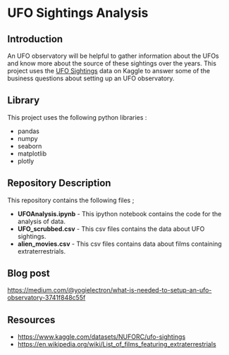# UFO Sightings Analysis
## Introduction
An UFO observatory will be helpful to gather information about the UFOs and know more about the source of these sightings over the years. This project uses the [UFO Sightings](https://www.kaggle.com/datasets/NUFORC/ufo-sightings) data on Kaggle to answer some of the business questions about setting up an UFO observatory. 
## Library
This project uses the following python libraries :
- pandas
- numpy
- seaborn
- matplotlib
- plotly
## Repository Description
This repository contains the following files ;
- **UFOAnalysis.ipynb** - This ipython notebook contains the code for the analysis of data.
- **UFO_scrubbed.csv** -  This csv files contains the data about UFO sightings.
- **alien_movies.csv** - This csv files contains data about films containing extraterrestrials.
## Blog post
https://medium.com/@yogielectron/what-is-needed-to-setup-an-ufo-observatory-3741f848c55f
## Resources
- https://www.kaggle.com/datasets/NUFORC/ufo-sightings
- https://en.wikipedia.org/wiki/List_of_films_featuring_extraterrestrials
